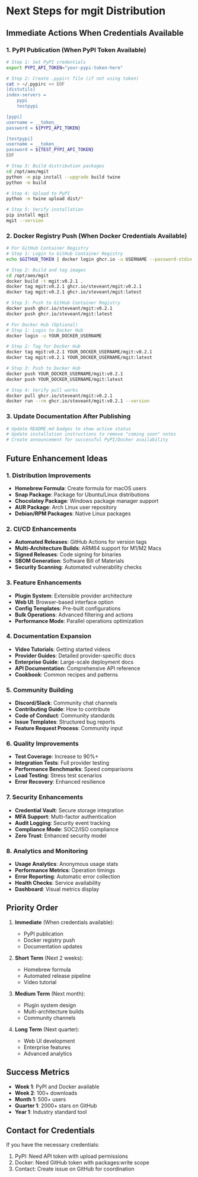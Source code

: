 # Next Steps for mgit Distribution

## Immediate Actions When Credentials Available

### 1. PyPI Publication (When PyPI Token Available)

```bash
# Step 1: Set PyPI credentials
export PYPI_API_TOKEN="your-pypi-token-here"

# Step 2: Create .pypirc file (if not using token)
cat > ~/.pypirc << EOF
[distutils]
index-servers =
    pypi
    testpypi

[pypi]
username = __token__
password = ${PYPI_API_TOKEN}

[testpypi]
username = __token__
password = ${TEST_PYPI_API_TOKEN}
EOF

# Step 3: Build distribution packages
cd /opt/aeo/mgit
python -m pip install --upgrade build twine
python -m build

# Step 4: Upload to PyPI
python -m twine upload dist/*

# Step 5: Verify installation
pip install mgit
mgit --version
```

### 2. Docker Registry Push (When Docker Credentials Available)

```bash
# For GitHub Container Registry
# Step 1: Login to GitHub Container Registry
echo $GITHUB_TOKEN | docker login ghcr.io -u USERNAME --password-stdin

# Step 2: Build and tag images
cd /opt/aeo/mgit
docker build -t mgit:v0.2.1 .
docker tag mgit:v0.2.1 ghcr.io/steveant/mgit:v0.2.1
docker tag mgit:v0.2.1 ghcr.io/steveant/mgit:latest

# Step 3: Push to GitHub Container Registry
docker push ghcr.io/steveant/mgit:v0.2.1
docker push ghcr.io/steveant/mgit:latest

# For Docker Hub (Optional)
# Step 1: Login to Docker Hub
docker login -u YOUR_DOCKER_USERNAME

# Step 2: Tag for Docker Hub
docker tag mgit:v0.2.1 YOUR_DOCKER_USERNAME/mgit:v0.2.1
docker tag mgit:v0.2.1 YOUR_DOCKER_USERNAME/mgit:latest

# Step 3: Push to Docker Hub
docker push YOUR_DOCKER_USERNAME/mgit:v0.2.1
docker push YOUR_DOCKER_USERNAME/mgit:latest

# Step 4: Verify pull works
docker pull ghcr.io/steveant/mgit:v0.2.1
docker run --rm ghcr.io/steveant/mgit:v0.2.1 --version
```

### 3. Update Documentation After Publishing

```bash
# Update README.md badges to show active status
# Update installation instructions to remove "coming soon" notes
# Create announcement for successful PyPI/Docker availability
```

## Future Enhancement Ideas

### 1. Distribution Improvements
- **Homebrew Formula**: Create formula for macOS users
- **Snap Package**: Package for Ubuntu/Linux distributions
- **Chocolatey Package**: Windows package manager support
- **AUR Package**: Arch Linux user repository
- **Debian/RPM Packages**: Native Linux packages

### 2. CI/CD Enhancements
- **Automated Releases**: GitHub Actions for version tags
- **Multi-Architecture Builds**: ARM64 support for M1/M2 Macs
- **Signed Releases**: Code signing for binaries
- **SBOM Generation**: Software Bill of Materials
- **Security Scanning**: Automated vulnerability checks

### 3. Feature Enhancements
- **Plugin System**: Extensible provider architecture
- **Web UI**: Browser-based interface option
- **Config Templates**: Pre-built configurations
- **Bulk Operations**: Advanced filtering and actions
- **Performance Mode**: Parallel operations optimization

### 4. Documentation Expansion
- **Video Tutorials**: Getting started videos
- **Provider Guides**: Detailed provider-specific docs
- **Enterprise Guide**: Large-scale deployment docs
- **API Documentation**: Comprehensive API reference
- **Cookbook**: Common recipes and patterns

### 5. Community Building
- **Discord/Slack**: Community chat channels
- **Contributing Guide**: How to contribute
- **Code of Conduct**: Community standards
- **Issue Templates**: Structured bug reports
- **Feature Request Process**: Community input

### 6. Quality Improvements
- **Test Coverage**: Increase to 90%+
- **Integration Tests**: Full provider testing
- **Performance Benchmarks**: Speed comparisons
- **Load Testing**: Stress test scenarios
- **Error Recovery**: Enhanced resilience

### 7. Security Enhancements
- **Credential Vault**: Secure storage integration
- **MFA Support**: Multi-factor authentication
- **Audit Logging**: Security event tracking
- **Compliance Mode**: SOC2/ISO compliance
- **Zero Trust**: Enhanced security model

### 8. Analytics and Monitoring
- **Usage Analytics**: Anonymous usage stats
- **Performance Metrics**: Operation timings
- **Error Reporting**: Automatic error collection
- **Health Checks**: Service availability
- **Dashboard**: Visual metrics display

## Priority Order

1. **Immediate** (When credentials available):
   - PyPI publication
   - Docker registry push
   - Documentation updates

2. **Short Term** (Next 2 weeks):
   - Homebrew formula
   - Automated release pipeline
   - Video tutorial

3. **Medium Term** (Next month):
   - Plugin system design
   - Multi-architecture builds
   - Community channels

4. **Long Term** (Next quarter):
   - Web UI development
   - Enterprise features
   - Advanced analytics

## Success Metrics

- **Week 1**: PyPI and Docker available
- **Week 2**: 100+ downloads
- **Month 1**: 500+ users
- **Quarter 1**: 2000+ stars on GitHub
- **Year 1**: Industry standard tool

## Contact for Credentials

If you have the necessary credentials:
1. PyPI: Need API token with upload permissions
2. Docker: Need GitHub token with packages:write scope
3. Contact: Create issue on GitHub for coordination